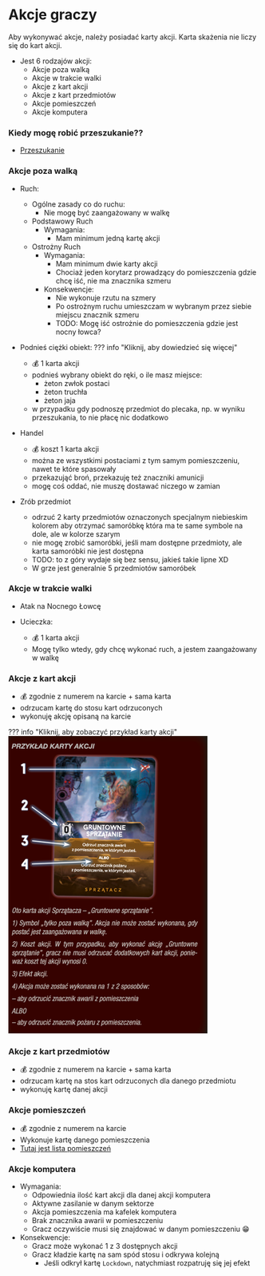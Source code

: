 # Akcje graczy

Aby wykonywać akcje, należy posiadać karty akcji. 
Karta skażenia nie liczy się do kart akcji.

- Jest 6 rodzajów akcji:
    - Akcje poza walką
    - Akcje w trakcie walki
    - Akcje z kart akcji
    - Akcje z kart przedmiotów
    - Akcje pomieszczeń
    - Akcje komputera

### Kiedy mogę robić przeszukanie??

- [Przeszukanie](../przeszukanie/przeszukanie.md)

### Akcje poza walką

- Ruch:
    - Ogólne zasady co do ruchu:
        - Nie mogę być zaangażowany w walkę
    - Podstawowy Ruch
        - Wymagania: 
            - Mam minimum jedną kartę akcji
    - Ostrożny Ruch
        - Wymagania: 
            - Mam minimum dwie karty akcji
            - Chociaż jeden korytarz prowadzący do pomieszczenia gdzie chcę iść, nie ma znacznika szmeru
        - Konsekwencje:
            - Nie wykonuje rzutu na szmery
            - Po ostrożnym ruchu umieszczam w wybranym przez siebie miejscu znacznik szmeru 
            - TODO: Mogę iść ostrożnie do pomieszczenia gdzie jest nocny łowca?

- Podnieś ciężki obiekt:
??? info "Kliknij, aby dowiedzieć się więcej"
    - :moneybag: 1 karta akcji
    - podnieś wybrany obiekt do ręki, o ile masz miejsce: 
        - żeton zwłok postaci
        - żeton truchła 
        - żeton jaja
    - w przypadku gdy podnoszę przedmiot do plecaka, np. w wyniku przeszukania, to nie płacę nic dodatkowo
- Handel
    - :moneybag: koszt 1 karta akcji   
    - można ze wszystkimi postaciami z tym samym pomieszczeniu, nawet te które spasowały
    - przekazująć broń, przekazuję też znaczniki amunicji
    - mogę coś oddać, nie muszę dostawać niczego w zamian
- Zrób przedmiot
    - odrzuć 2 karty przedmiotów oznaczonych specjalnym niebieskim kolorem aby otrzymać samoróbkę która ma te same symbole na dole, ale w kolorze szarym
    - nie mogę zrobić samoróbki, jeśli mam dostępne przedmioty, ale karta samoróbki nie jest dostępna
    - TODO: to z góry wydaje się bez sensu, jakieś takie lipne XD
    - W grze jest generalnie 5 przedmiotów samoróbek

### Akcje w trakcie walki

- Atak na Nocnego Łowcę

- Ucieczka:
    - :moneybag: 1 karta akcji
    - Mogę tylko wtedy, gdy chcę wykonać ruch, a jestem zaangażowany w walkę

### Akcje z kart akcji

- :moneybag: zgodnie z numerem na karcie + sama karta
- odrzucam kartę do stosu kart odrzuconych
- wykonuję akcję opisaną na karcie

??? info "Kliknij, aby zobaczyć przykład karty akcji"
    ![przyklad-karty-akcji.png](przyklad-karty-akcji.png)

### Akcje z kart przedmiotów

- :moneybag: zgodnie z numerem na karcie + sama karta
- odrzucam kartę na stos kart odrzuconych dla danego przedmiotu
- wykonuję kartę danej akcji

### Akcje pomieszczeń

- :moneybag: zgodnie z numerem na karcie
- Wykonuje kartę danego pomieszczenia
- [Tutaj jest lista pomieszczeń](pomieszczenia/pomieszczenia.md)

### Akcje komputera

- Wymagania:
    - Odpowiednia ilość kart akcji dla danej akcji komputera 
    - Aktywne zasilanie w danym sektorze
    - Akcja pomieszczenia ma kafelek komputera
    - Brak znacznika awarii w pomieszczeniu
    - Gracz oczywiście musi się znajdować w danym pomieszczeniu :grin:
- Konsekwencje:
    - Gracz może wykonać 1 z 3 dostępnych akcji
    - Gracz kładzie kartę na sam spód stosu i odkrywa kolejną
        - Jeśli odkrył kartę `Lockdown`, natychmiast rozpatruję się jej efekt 
